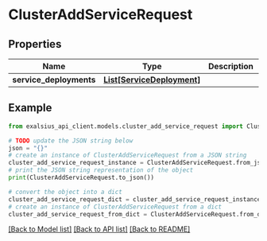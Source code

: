 # ClusterAddServiceRequest


## Properties

Name | Type | Description | Notes
------------ | ------------- | ------------- | -------------
**service_deployments** | [**List[ServiceDeployment]**](ServiceDeployment.md) |  | 

## Example

```python
from exalsius_api_client.models.cluster_add_service_request import ClusterAddServiceRequest

# TODO update the JSON string below
json = "{}"
# create an instance of ClusterAddServiceRequest from a JSON string
cluster_add_service_request_instance = ClusterAddServiceRequest.from_json(json)
# print the JSON string representation of the object
print(ClusterAddServiceRequest.to_json())

# convert the object into a dict
cluster_add_service_request_dict = cluster_add_service_request_instance.to_dict()
# create an instance of ClusterAddServiceRequest from a dict
cluster_add_service_request_from_dict = ClusterAddServiceRequest.from_dict(cluster_add_service_request_dict)
```
[[Back to Model list]](../README.md#documentation-for-models) [[Back to API list]](../README.md#documentation-for-api-endpoints) [[Back to README]](../README.md)



